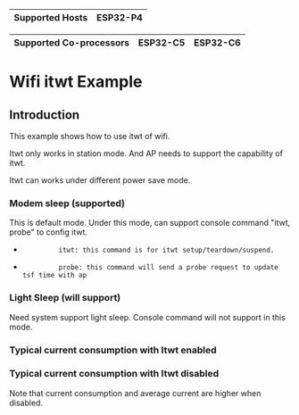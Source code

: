 | Supported Hosts | ESP32-P4 |
| --------------- | -------- |

| Supported Co-processors | ESP32-C5 | ESP32-C6 |
| ----------------------- | -------- | -------- |

# Wifi itwt Example

## Introduction
This example shows how to use itwt of wifi.

Itwt only works in station mode. And AP needs to support the capability of itwt.

Itwt can works under different power save mode.

### Modem sleep (supported)
This is default mode. Under this mode, can support console command "itwt, probe" to config itwt.

*              itwt: this command is for itwt setup/teardown/suspend.
*              probe: this command will send a probe request to update tsf time with ap

### Light Sleep (will support)
Need system support light sleep. Console command will not support in this mode.

### Typical current consumption with Itwt enabled


### Typical current consumption with Itwt disabled


Note that current consumption and average current are higher when disabled.
